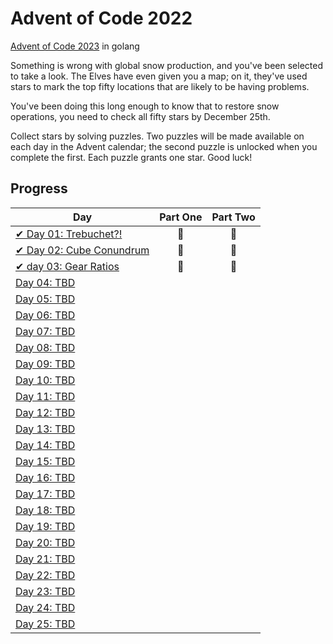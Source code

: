 # Advent of Code 2022

[Advent of Code 2023](https://adventofcode.com/2022) in golang

Something is wrong with global snow production, and you've been selected to take a look. The Elves have even given you a map; on it, they've used stars to mark the top fifty locations that are likely to be having problems.

You've been doing this long enough to know that to restore snow operations, you need to check all fifty stars by December 25th.

Collect stars by solving puzzles. Two puzzles will be made available on each day in the Advent calendar; the second puzzle is unlocked when you complete the first. Each puzzle grants one star. Good luck!

## Progress

| Day  | Part One | Part Two |
|---|:---:|:---:|
| [✔ Day 01: Trebuchet?!](https://adventofcode.com/2023/day/1)| 🌟 | 🌟|
| [✔ Day 02: Cube Conundrum](https://adventofcode.com/2023/day/2)| 🌟 | 🌟|
| [✔ day 03: Gear Ratios](https://adventofcode.com/2023/day/3)| 🌟 | 🌟|
| [Day 04: TBD]()| | |
| [Day 05: TBD]()| | |
| [Day 06: TBD]()| | |
| [Day 07: TBD]()| | |
| [Day 08: TBD]()| | |
| [Day 09: TBD]()| | |
| [Day 10: TBD]()| | |
| [Day 11: TBD]()| | |
| [Day 12: TBD]()| | |
| [Day 13: TBD]()| | |
| [Day 14: TBD]()| | |
| [Day 15: TBD]()| | |
| [Day 16: TBD]()| | |
| [Day 17: TBD]()| | |
| [Day 18: TBD]()| | |
| [Day 19: TBD]()| | |
| [Day 20: TBD]()| | |
| [Day 21: TBD]()| | |
| [Day 22: TBD]()| | |
| [Day 23: TBD]()| | |
| [Day 24: TBD]()| | |
| [Day 25: TBD]()| | |